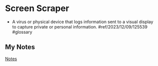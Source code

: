 # Screen Scraper
- A virus or physical device that logs information sent to a visual display to capture private or personal information. #ref/2023/12/09/125539 #glossary 
## My Notes
[Notes](mynotes/screen-scraper-notes.md)

